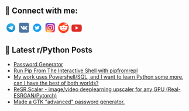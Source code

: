 ## 🔎 Connect with me:
[<img src="https://github.com/bullbesh/bullbesh/blob/main/images/Telegram.png" width="32" height="32" />](https://t.me/bullbesh)
[<img src="https://github.com/bullbesh/bullbesh/blob/main/images/VK.png" width="32" height="32" />](https://vk.com/bullbesh)
[<img src="https://github.com/bullbesh/bullbesh/blob/main/images/Twitter.png" width="32" height="32" />](https://twitter.com/bullbesh1)
[<img src="https://github.com/bullbesh/bullbesh/blob/main/images/Instagram.png" width="32" height="32" />](https://www.instagram.com/bullbesh)
[<img src="https://github.com/bullbesh/bullbesh/blob/main/images/Reddit.png" width="32" height="32" />](https://www.reddit.com/user/bullbesh)
[<img src="https://github.com/bullbesh/bullbesh/blob/main/images/YouTube.png" width="32" height="32" />](https://www.youtube.com/channel/UCtfjRs6uzgq5mfm8S06WTcg)

## 📕 Latest r/Python Posts
<!-- BLOG-POST-LIST:START -->
- [Password Generator](https://www.reddit.com/r/Python/comments/z0ijv6/password_generator/)
- [Run Pip From The Interactive Shell with pipfromrepl](https://www.reddit.com/r/Python/comments/z0edqb/run_pip_from_the_interactive_shell_with/)
- [My work uses Powershell/SQL, and I want to learn Python some more, can I have the best of both worlds?](https://www.reddit.com/r/Python/comments/z0divc/my_work_uses_powershellsql_and_i_want_to_learn/)
- [ReSR.Scaler - image/video deeplearning upscaler for any GPU &lpar;Real-ESRGAN/Pytorch&rpar;](https://www.reddit.com/r/Python/comments/z0d4eh/resrscaler_imagevideo_deeplearning_upscaler_for/)
- [Made a GTK &quot;advanced&quot; password generator.](https://www.reddit.com/r/Python/comments/z0d1tk/made_a_gtk_advanced_password_generator/)
<!-- BLOG-POST-LIST:END -->

